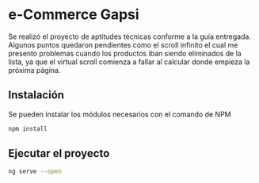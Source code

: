 # e-Commerce Gapsi

Se realizó el proyecto de aptitudes técnicas conforme a la guía entregada. Algunos puntos quedaron pendientes como el scroll infinito el cual me presento problemas cuando los productos iban siendo eliminados de la lista, ya que el virtual scroll comienza a fallar al calcular donde empieza la próxima página.

## Instalación

Se pueden instalar los módulos necesarios con el comando de NPM

```bash
npm install
```

## Ejecutar el proyecto

```bash
ng serve --open
```